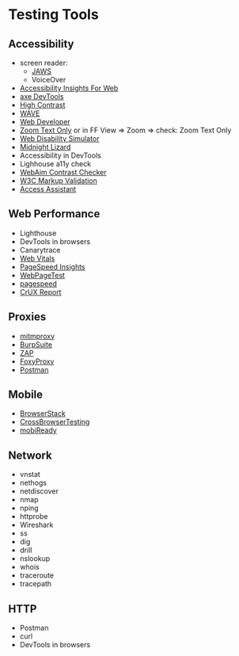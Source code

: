 # Testing Tools

## Accessibility

- screen reader:
  - [JAWS](https://www.freedomscientific.com/products/software/jaws/)
  - VoiceOver
- [Accessibility Insights For Web](https://accessibilityinsights.io/en/)
- [axe DevTools](https://chrome.google.com/webstore/detail/axe-devtools-web-accessib/lhdoppojpmngadmnindnejefpokejbdd)
- [High Contrast](https://chrome.google.com/webstore/detail/high-contrast/djcfdncoelnlbldjfhinnjlhdjlikmph?hl=en)
- [WAVE](https://chrome.google.com/webstore/detail/wave-evaluation-tool/jbbplnpkjmmeebjpijfedlgcdilocofh)
- [Web Developer](https://chrispederick.com/work/web-developer/)
- [Zoom Text Only](https://chrome.google.com/webstore/detail/zoom-text-only/jamhfhbppcmkgghlkeieococonlbppjg) or in FF View => Zoom => check: Zoom Text Only
- [Web Disability Simulator](https://chrome.google.com/webstore/detail/web-disability-simulator/olioanlbgbpmdlgjnnampnnlohigkjla)
- [Midnight Lizard](https://chrome.google.com/webstore/detail/midnight-lizard/pbnndmlekkboofhnbonilimejonapojg)
- Accessibility in DevTools
- Lighhouse a11y check
- [WebAim Contrast Checker](https://webaim.org/resources/contrastchecker/)
- [W3C Markup Validation](https://validator.w3.org/)
- [Access Assistant](https://chrome.google.com/webstore/detail/access-assistant/ojiighldhdmahfdnhfdebnpmlbiemdfm?hl=en-US)

## Web Performance

- Lighthouse
- DevTools in browsers
- Canarytrace
- [Web Vitals](https://chrome.google.com/webstore/detail/web-vitals/ahfhijdlegdabablpippeagghigmibma?hl=en)
- [PageSpeed Insights](https://pagespeed.web.dev/)
- [WebPageTest](https://www.webpagetest.org/)
- [pagespeed](https://pagespeed.cz/)
- [CrUX Report](https://developers.google.com/web/tools/chrome-user-experience-report/)

## Proxies

- [mitmproxy](https://mitmproxy.org/)
- [BurpSuite](https://portswigger.net/burp)
- [ZAP](https://www.zaproxy.org/)
- [FoxyProxy](https://addons.mozilla.org/en-US/firefox/addon/foxyproxy-standard/)
- [Postman](https://learning.postman.com/docs/sending-requests/capturing-request-data/capture-overview/)

## Mobile

- [BrowserStack](https://www.browserstack.com/)
- [CrossBrowserTesting](https://crossbrowsertesting.com/)
- [mobiReady](https://ready.mobi/)

## Network

- vnstat
- nethogs
- netdiscover
- nmap
- nping
- httprobe
- Wireshark
- ss
- dig
- drill
- nslookup
- whois
- traceroute
- tracepath

## HTTP

- Postman
- curl
- DevTools in browsers
